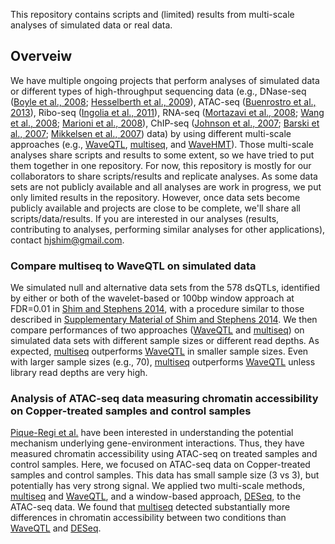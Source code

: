

This repository contains scripts and (limited) results from multi-scale analyses of simulated data or real data.

## Overveiw

We have multiple ongoing projects that perform analyses of simulated data or different types of high-throughput sequencing data (e.g., DNase-seq ([Boyle et al., 2008](http://www.ncbi.nlm.nih.gov/pubmed/18243105); [Hesselberth et al., 2009](http://www.ncbi.nlm.nih.gov/pubmed/19305407)), ATAC-seq ([Buenrostro et al., 2013](http://www.ncbi.nlm.nih.gov/pubmed/24097267)), Ribo-seq ([Ingolia et al., 2011](http://www.ncbi.nlm.nih.gov/pubmed/22056041)), RNA-seq ([Mortazavi et al., 2008](http://www.ncbi.nlm.nih.gov/pubmed/18516045); [Wang et al., 2008](http://www.ncbi.nlm.nih.gov/pubmed/18978772); [Marioni et al., 2008](http://www.ncbi.nlm.nih.gov/pubmed/18550803)), ChIP-seq ([Johnson et al., 2007](http://www.ncbi.nlm.nih.gov/pubmed/17540862); [Barski et al., 2007](http://www.ncbi.nlm.nih.gov/pubmed/17512414); [Mikkelsen et al., 2007](http://www.ncbi.nlm.nih.gov/pubmed/17603471)) data) by using different multi-scale approaches (e.g., [WaveQTL](https://github.com/heejungshim/WaveQTL), [multiseq](https://github.com/stephenslab/multiseq), and [WaveHMT](https://github.com/stephenslab/hmt)). Those multi-scale analyses share scripts and results to some extent, so we have tried to put them together in one repository. For now, this repository is mostly for our collaborators to share scripts/results and replicate analyses. As some data sets are not publicly available and all analyses are work in progress, we put only limited results in the repository. However, once data sets become publicly available and projects are close to be complete, we'll share all scripts/data/results. If you are interested in our analyses (results, contributing to analyses, performing similar analyses for other applications), contact hjshim@gmail.com. 

### Compare multiseq to WaveQTL on simulated data

We simulated null and alternative data sets from the 578 dsQTLs, identified by either or both of the wavelet-based or 100bp window approach at FDR=0.01 in [Shim and Stephens 2014](https://github.com/heejungshim/WaveQTL/tree/master/doc/paper), with a procedure similar to those described in [Supplementary Material of Shim and Stephens 2014](https://github.com/heejungshim/WaveQTL/tree/master/doc/paper). We then compare performances of two approaches ([WaveQTL](https://github.com/heejungshim/WaveQTL) and [multiseq](https://github.com/stephenslab/multiseq)) on simulated data sets with different sample sizes or different read depths. As expected, [multiseq](https://github.com/stephenslab/multiseq) outperforms [WaveQTL](https://github.com/heejungshim/WaveQTL) in smaller sample sizes. Even with larger sample sizes (e.g., 70), [multiseq](https://github.com/stephenslab/multiseq) outperforms [WaveQTL](https://github.com/heejungshim/WaveQTL) unless library read depths are very high. 

### Analysis of ATAC-seq data measuring chromatin accessibility on Copper-treated samples and control samples

[Pique-Regi et al.](http://cmmg.biosci.wayne.edu/edunew/faculty/regi/index.html) have been interested in understanding the potential mechanism underlying gene-environment interactions. Thus, they have measured chromatin accessibility using ATAC-seq on treated samples and control samples. Here, we focused on ATAC-seq data on Copper-treated samples and control samples. This data has small sample size (3 vs 3), but potentially has very strong signal. We applied two multi-scale methods, [multiseq](https://github.com/stephenslab/multiseq) and [WaveQTL](https://github.com/heejungshim/WaveQTL), and a window-based approach, [DESeq](http://genomebiology.com/2010/11/10/R106), to the ATAC-seq data. We found that [multiseq](https://github.com/stephenslab/multiseq) detected substantially more differences in chromatin accessibility between two conditions than [WaveQTL](https://github.com/heejungshim/WaveQTL) and [DESeq](http://genomebiology.com/2010/11/10/R106). 


